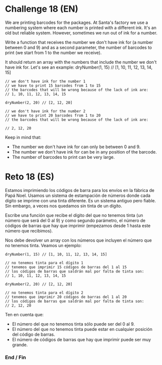 # Challenge 18 (EN)
We are printing barcodes for the packages. At Santa's factory we use a numbering system where each number is printed with a different ink. It's an old but reliable system. However, sometimes we run out of ink for a number.

Write a function that receives the number we don't have ink for (a number between 0 and 9) and as a second parameter, the number of barcodes to print (we start from 1 to the number we receive).

It should return an array with the numbers that include the number we don't have ink for. Let's see an example:
    dryNumber(1, 15) // [1, 10, 11, 12, 13, 14, 15]

    // we don't have ink for the number 1
    // we have to print 15 barcodes from 1 to 15
    // the barcodes that will be wrong because of the lack of ink are:
    // 1, 10, 11, 12, 13, 14, 15

    dryNumber(2, 20) // [2, 12, 20]

    // we don't have ink for the number 2
    // we have to print 20 barcodes from 1 to 20
    // the barcodes that will be wrong because of the lack of ink are:

    // 2, 12, 20

Keep in mind that:
- The number we don't have ink for can only be between 0 and 9.
- The number we don't have ink for can be in any position of the barcode.
- The number of barcodes to print can be very large.

# Reto 18 (ES)
Estamos imprimiendo los códigos de barra para los envíos en la fábrica de Papá Noel. Usamos un sistema de estampación de números donde cada dígito se imprime con una tinta diferente. Es un sistema antiguo pero fiable. Sin embargo, a veces nos quedamos sin tinta de un dígito.

Escribe una función que recibe el dígito del que no tenemos tinta (un número que será del 0 al 9) y como segundo parámetro, el número de códigos de barras que hay que imprimir (empezamos desde 1 hasta este número que recibimos).

Nos debe devolver un array con los números que incluyen el número que no tenemos tinta. Veamos un ejemplo:

    dryNumber(1, 15) // [1, 10, 11, 12, 13, 14, 15]

    // no tenemos tinta para el dígito 1
    // tenemos que imprimir 15 códigos de barras del 1 al 15
    // los códigos de barras que saldrán mal por falta de tinta son:
    // 1, 10, 11, 12, 13, 14, 15

    dryNumber(2, 20) // [2, 12, 20]

    // no tenemos tinta para el dígito 2
    // tenemos que imprimir 20 códigos de barras del 1 al 20
    // los códigos de barras que saldrán mal por falta de tinta son:
    // 2, 12, 20

Ten en cuenta que:
- El número del que no tenemos tinta sólo puede ser del 0 al 9.
- El número del que no tenemos tinta puede estar en cualquier posición del código de barras.
- El número de códigos de barras que hay que imprimir puede ser muy grande.

### End / Fin